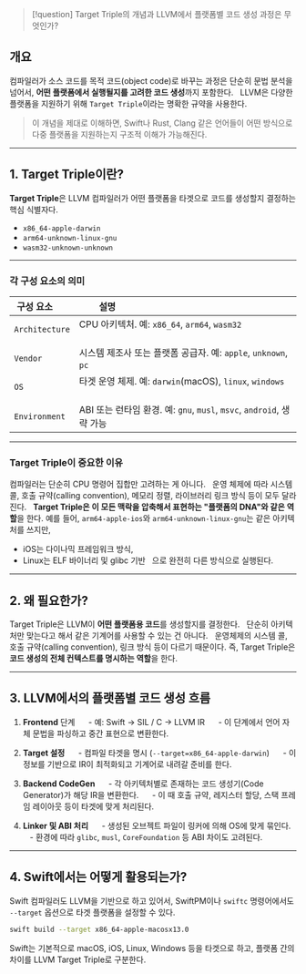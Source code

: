 
> [!question]
> Target Triple의 개념과 LLVM에서 플랫폼별 코드 생성 과정은 무엇인가?

## 개요
컴파일러가 소스 코드를 목적 코드(object code)로 바꾸는 과정은 단순히 문법 분석을 넘어서, **어떤 플랫폼에서 실행될지를 고려한 코드 생성**까지 포함한다.  
LLVM은 다양한 플랫폼을 지원하기 위해 `Target Triple`이라는 명확한 규약을 사용한다.

> 이 개념을 제대로 이해하면, Swift나 Rust, Clang 같은 언어들이 어떤 방식으로 다중 플랫폼을 지원하는지 구조적 이해가 가능해진다.

---
## 1. Target Triple이란?
**Target Triple**은 LLVM 컴파일러가 어떤 플랫폼을 타겟으로 코드를 생성할지 결정하는 핵심 식별자다.
- `x86_64-apple-darwin`
- `arm64-unknown-linux-gnu`
- `wasm32-unknown-unknown`

---

### 각 구성 요소의 의미
| 구성 요소          | 설명                                                                 |
| -------------- | ------------------------------------------------------------------ |
| `Architecture` | CPU 아키텍처. 예: `x86_64`, `arm64`, `wasm32`                           |
| `Vendor`       | 시스템 제조사 또는 플랫폼 공급자. 예: `apple`, `unknown`, `pc`                    |
| `OS`           | 타겟 운영 체제. 예: `darwin`(macOS), `linux`, `windows`                   |
| `Environment`  | ABI 또는 런타임 환경. 예: `gnu`, `musl`, `msvc`, `android`, 생략 가능          |

---

### Target Triple이 중요한 이유

컴파일러는 단순히 CPU 명령어 집합만 고려하는 게 아니다.  
운영 체제에 따라 시스템 콜, 호출 규약(calling convention), 메모리 정렬, 라이브러리 링크 방식 등이 모두 달라진다.  
**Target Triple은 이 모든 맥락을 압축해서 표현하는 "플랫폼의 DNA"와 같은 역할**을 한다.
예를 들어, `arm64-apple-ios`와 `arm64-unknown-linux-gnu`는 같은 아키텍처를 쓰지만,  
- iOS는 다이나믹 프레임워크 방식,
- Linux는 ELF 바이너리 및 glibc 기반  
으로 완전히 다른 방식으로 실행된다.

  
---
## 2. 왜 필요한가?
Target Triple은 LLVM이 **어떤 플랫폼용 코드**를 생성할지를 결정한다.  
단순히 아키텍처만 맞는다고 해서 같은 기계어를 사용할 수 있는 건 아니다.  
운영체제의 시스템 콜, 호출 규약(calling convention), 링크 방식 등이 다르기 때문이다.
즉, Target Triple은 **코드 생성의 전체 컨텍스트를 명시하는 역할**을 한다.

---

## 3. LLVM에서의 플랫폼별 코드 생성 흐름
1. **Frontend** 단계  
   - 예: Swift → SIL / C → LLVM IR  
   - 이 단계에서 언어 자체 문법을 파싱하고 중간 표현으로 변환한다.

2. **Target 설정**  
   - 컴파일 타겟을 명시 (`--target=x86_64-apple-darwin`)  
   - 이 정보를 기반으로 IR이 최적화되고 기계어로 내려갈 준비를 한다.

3. **Backend CodeGen**  
   - 각 아키텍처별로 존재하는 코드 생성기(Code Generator)가 해당 IR을 변환한다.  
   - 이 때 호출 규약, 레지스터 할당, 스택 프레임 레이아웃 등이 타겟에 맞게 처리된다.

4. **Linker 및 ABI 처리**  
   - 생성된 오브젝트 파일이 링커에 의해 OS에 맞게 묶인다.  
   - 환경에 따라 `glibc`, `musl`, `CoreFoundation` 등 ABI 차이도 고려된다.

---

## 4. Swift에서는 어떻게 활용되는가?
Swift 컴파일러도 LLVM을 기반으로 하고 있어서, SwiftPM이나 `swiftc` 명령어에서도 `--target` 옵션으로 타겟 플랫폼을 설정할 수 있다.

```sh
swift build --target x86_64-apple-macosx13.0
```

Swift는 기본적으로 macOS, iOS, Linux, Windows 등을 타겟으로 하고, 플랫폼 간의 차이를 LLVM Target Triple로 구분한다.



